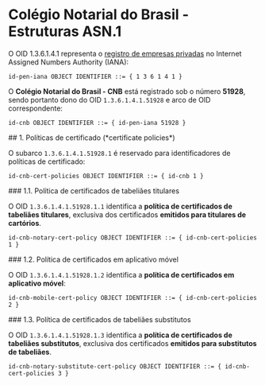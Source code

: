 ﻿# Colégio Notarial do Brasil - Estruturas ASN.1

O OID 1.3.6.1.4.1 representa o [registro de empresas privadas](https://www.iana.org/assignments/enterprise-numbers) no Internet Assigned Numbers Authority (IANA):

```
id-pen-iana OBJECT IDENTIFIER ::= { 1 3 6 1 4 1 }
```

O **Colégio Notarial do Brasil - CNB** está registrado sob o número **51928**, sendo portanto dono do OID `1.3.6.1.4.1.51928` e arco de OID correspondente:

```
id-cnb OBJECT IDENTIFIER ::= { id-pen-iana 51928 }
```

<a name="cert-policies" />
## 1. Políticas de certificado (*certificate policies*)

O subarco `1.3.6.1.4.1.51928.1` é reservado para identificadores de políticas de certificado:

```
id-cnb-cert-policies OBJECT IDENTIFIER ::= { id-cnb 1 }
```

<a name="notary-cert-policy" />
### 1.1. Política de certificados de tabeliães titulares

O OID `1.3.6.1.4.1.51928.1.1` identifica a **política de certificados de tabeliães titulares**, exclusiva dos certificados **emitidos para titulares de cartórios**.

```
id-cnb-notary-cert-policy OBJECT IDENTIFIER ::= { id-cnb-cert-policies 1 }
```

<a name="mobile-cert-policy" />
### 1.2. Política de certificados em aplicativo móvel

O OID `1.3.6.1.4.1.51928.1.2` identifica a **política de certificados em aplicativo móvel**:

```
id-cnb-mobile-cert-policy OBJECT IDENTIFIER ::= { id-cnb-cert-policies 2 }
```

<a name="notary-substitute-cert-policy" />
### 1.3. Política de certificados de tabeliães substitutos

O OID `1.3.6.1.4.1.51928.1.3` identifica a **política de certificados de tabeliães substitutos**, exclusiva dos certificados **emitidos para substitutos de tabeliães**.

```
id-cnb-notary-substitute-cert-policy OBJECT IDENTIFIER ::= { id-cnb-cert-policies 3 }
```

